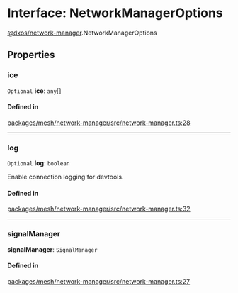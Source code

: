 # Interface: NetworkManagerOptions

[@dxos/network-manager](../modules/dxos_network_manager.md).NetworkManagerOptions

## Properties

### ice

 `Optional` **ice**: `any`[]

#### Defined in

[packages/mesh/network-manager/src/network-manager.ts:28](https://github.com/dxos/dxos/blob/db8188dae/packages/mesh/network-manager/src/network-manager.ts#L28)

___

### log

 `Optional` **log**: `boolean`

Enable connection logging for devtools.

#### Defined in

[packages/mesh/network-manager/src/network-manager.ts:32](https://github.com/dxos/dxos/blob/db8188dae/packages/mesh/network-manager/src/network-manager.ts#L32)

___

### signalManager

 **signalManager**: `SignalManager`

#### Defined in

[packages/mesh/network-manager/src/network-manager.ts:27](https://github.com/dxos/dxos/blob/db8188dae/packages/mesh/network-manager/src/network-manager.ts#L27)
